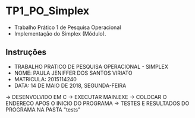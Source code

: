 # TP1_PO_Simplex
* Trabalho Prático 1 de Pesquisa Operacional
* Implementação do Simplex (Módulo).
## Instruções
* TRABALHO PRATICO DE PESQUISA OPERACIONAL - SIMPLEX
* NOME: PAULA JENIFFER DOS SANTOS VIRIATO
* MATRICULA: 2015114240
* DATA: 14 DE MAIO DE 2018, SEGUNDA-FEIRA

-> DESENVOLVIDO EM C
-> EXECUTAR MAIN.EXE
-> COLOCAR O ENDERECO APOS O INICIO DO PROGRAMA
-> TESTES E RESULTADOS DO PROGRAMA NA PASTA "tests"
